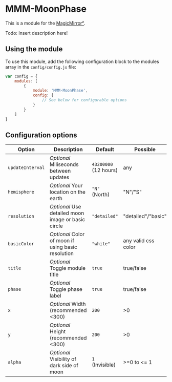 # MMM-MoonPhase

This is a module for the [MagicMirror²](https://github.com/MichMich/MagicMirror/).

Todo: Insert description here!

## Using the module

To use this module, add the following configuration block to the modules array in the `config/config.js` file:
```js
var config = {
    modules: [
        {
            module: 'MMM-MoonPhase',
            config: {
                // See below for configurable options
            }
        }
    ]
}
```

## Configuration options

| Option           | Description                                       | Default              | Possible
|----------------- |---------------------------------------------------|----------------------|-----------
| `updateInterval` | *Optional* Miliseconds between updates            | `43200000` (12 hours)| any
| `hemisphere`     | *Optional* Your location on the earth             | `"N"` (North)        | "N"/"S"
| `resolution`     | *Optional* Use detailed moon image or basic circle| `"detailed"`         | "detailed"/"basic"
| `basicColor`     | *Optional* Color of moon if using basic resolution| `"white"`            | any valid css color
| `title`          | *Optional* Toggle module title                    | `true`               | true/false
| `phase`          | *Optional* Toggle phase label                     | `true`               | true/false
| `x`              | *Optional* Width (recommended <300)               | `200`                | >0
| `y`              | *Optional* Height (recommended <300)              | `200`                | >0
| `alpha`          | *Optional* Visibility of dark side of moon        | `1` (Invisible)      | >=0 to <= 1

